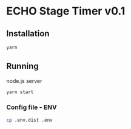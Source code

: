 # ECHO Stage Timer v0.1

## Installation

```bash
yarn
```
## Running

node.js server
```bash
yarn start
```

### Config file - ENV

```bash
cp .env.dist .env
```
